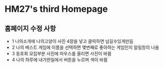 # HM27's third Homepage
## 홈페이지 수정 사항
- 1 나의소개에 나의고양이 사진 4장을 넣고 클릭하면 넘길수있게만듬
- 2 나의 베스트 게임에 이름을 선택하면 몇번째로 좋아하는 게임인지 알림창이 나옴
- 3 동호회 모집부분 사진에 마우스를 올리면 사진이 바뀜
- 4 나의 하루에 내가한일에서 버튼을 누르며 색이 바뀜
